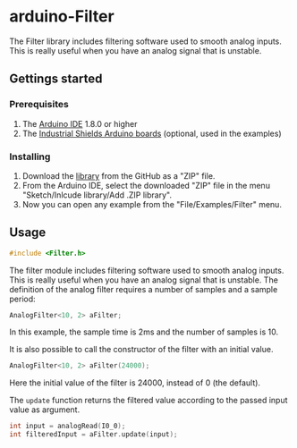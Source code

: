 # arduino-Filter

The Filter library includes filtering software used to smooth analog inputs. This is really useful when you have an analog signal that is unstable.

## Gettings started

### Prerequisites
1. The [Arduino IDE](http://www.arduino.cc) 1.8.0 or higher
2. The [Industrial Shields Arduino boards](http://blog.industrialshields.com/en/installing-industrial-shields-equipment-to-the-arduino-ide/) (optional, used in the examples)

### Installing
1. Download the [library](https://github.com/Industrial-Shields/arduino-Filter) from the GitHub as a "ZIP" file.
2. From the Arduino IDE, select the downloaded "ZIP" file in the menu "Sketch/Inlcude library/Add .ZIP library".
3. Now you can open any example from the "File/Examples/Filter" menu.


## Usage

```c++
#include <Filter.h>
```

The filter module includes filtering software used to smooth analog inputs. This is really useful when you have an analog signal that is unstable. The definition of the analog filter requires a number of samples and a sample period:
```c++
AnalogFilter<10, 2> aFilter;
```
In this example, the sample time is 2ms and the number of samples is 10.

It is also possible to call the constructor of the filter with an initial value.
```c++
AnalogFilter<10, 2> aFilter(24000);
```
Here the initial value of the filter is 24000, instead of 0 (the default).

The `update` function returns the filtered value according to the passed input value as argument.

```c++
int input = analogRead(I0_0);
int filteredInput = aFilter.update(input);
```
